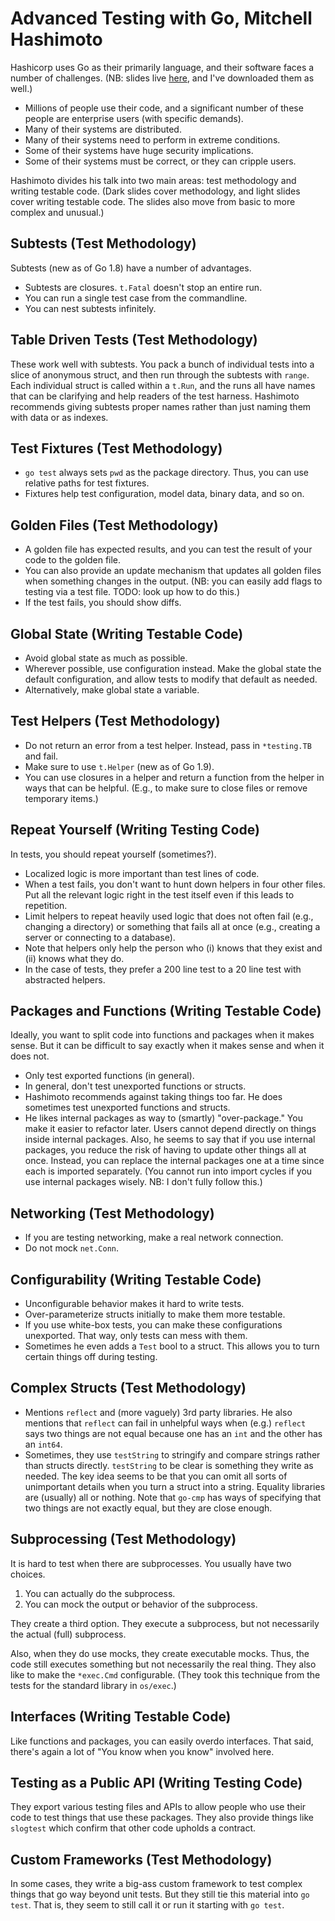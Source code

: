 # Advanced Testing with Go, Mitchell Hashimoto

Hashicorp uses Go as their primarily language, and their software faces
a number of challenges.  (NB: slides live [here][slides], and I've downloaded
them as well.)

+ Millions of people use their code, and a significant number of these people
  are enterprise users (with specific demands).
+ Many of their systems are distributed.
+ Many of their systems need to perform in extreme conditions.
+ Some of their systems have huge security implications.
+ Some of their systems must be correct, or they can cripple users.

Hashimoto divides his talk into two main areas: test methodology and writing
testable code.  (Dark slides cover methodology, and light slides cover writing
testable code.  The slides also move from basic to more complex and unusual.)

## Subtests (Test Methodology)

Subtests (new as of Go 1.8) have a number of advantages.

+ Subtests are closures. `t.Fatal` doesn't stop an entire run.
+ You can run a single test case from the commandline.
+ You can nest subtests infinitely.

## Table Driven Tests (Test Methodology)

These work well with subtests.  You pack a bunch of individual tests into
a slice of anonymous struct, and then run through the subtests with `range`.
Each individual struct is called within a `t.Run`, and the runs all have names
that can be clarifying and help readers of the test harness. Hashimoto
recommends giving subtests proper names rather than just naming them with data
or as indexes.

## Test Fixtures (Test Methodology)

+ `go test` always sets `pwd` as the package directory.  Thus, you can use
  relative paths for test fixtures.
+ Fixtures help test configuration, model data, binary data, and so on.

## Golden Files (Test Methodology)

+ A golden file has expected results, and you can test the result of your code
  to the golden file.
+ You can also provide an update mechanism that updates all golden files when
  something changes in the output.  (NB: you can easily add flags to testing
  via a test file.  TODO: look up how to do this.)
+ If the test fails, you should show diffs.

## Global State (Writing Testable Code)

+ Avoid global state as much as possible.
+ Wherever possible, use configuration instead.  Make the global state the
  default configuration, and allow tests to modify that default as needed.
+ Alternatively, make global state a variable.

## Test Helpers (Test Methodology)

+ Do not return an error from a test helper.  Instead, pass in `*testing.TB`
  and fail.
+ Make sure to use `t.Helper` (new as of Go 1.9).
+ You can use closures in a helper and return a function from the helper in
  ways that can be helpful.  (E.g., to make sure to close files or remove
  temporary items.)

## Repeat Yourself (Writing Testing Code)

In tests, you should repeat yourself (sometimes?).

+ Localized logic is more important than test lines of code.
+ When a test fails, you don't want to hunt down helpers in four other files.
  Put all the relevant logic right in the test itself even if this leads to
  repetition.
+ Limit helpers to repeat heavily used logic that does not often fail (e.g.,
  changing a directory) or something that fails all at once (e.g., creating
  a server or connecting to a database).
+ Note that helpers only help the person who (i) knows that they exist and
  (ii) knows what they do.
+ In the case of tests, they prefer a 200 line test to a 20 line test with
  abstracted helpers.

## Packages and Functions (Writing Testable Code)

Ideally, you want to split code into functions and packages when it makes
sense.  But it can be difficult to say exactly when it makes sense and when it
does not.

+ Only test exported functions (in general).
+ In general, don't test unexported functions or structs.
+ Hashimoto recommends against taking things too far.  He does sometimes test
  unexported functions and structs.
+ He likes internal packages as way to (smartly) "over-package."  You make it
  easier to refactor later.  Users cannot depend directly on things inside
  internal packages.  Also, he seems to say that if you use internal packages,
  you reduce the risk of having to update other things all at once.  Instead,
  you can replace the internal packages one at a time since each is imported
  separately.  (You cannot run into import cycles if you use internal
  packages wisely.  NB: I don't fully follow this.)

## Networking (Test Methodology)

+ If you are testing networking, make a real network connection.
+ Do not mock `net.Conn`.

## Configurability (Writing Testable Code)

+ Unconfigurable behavior makes it hard to write tests.
+ Over-parameterize structs initially to make them more testable.
+ If you use white-box tests, you can make these configurations unexported.
  That way, only tests can mess with them.
+ Sometimes he even adds a `Test` bool to a struct.  This allows you to turn
  certain things off during testing.

## Complex Structs (Test Methodology)

+ Mentions `reflect` and (more vaguely) 3rd party libraries.  He also mentions
  that `reflect` can fail in unhelpful ways when (e.g.) `reflect` says two
  things are not equal because one has an `int` and the other has an `int64`.
+ Sometimes, they use `testString` to stringify and compare strings rather
  than structs directly.  `testString` to be clear is something they write as
  needed.  The key idea seems to be that you can omit all sorts of unimportant
  details when you turn a struct into a string.  Equality libraries are
  (usually) all or nothing.  Note that `go-cmp` has ways of specifying that
  two things are not exactly equal, but they are close enough.

## Subprocessing (Test Methodology)

It is hard to test when there are subprocesses.  You usually have two choices.

1. You can actually do the subprocess.
1. You can mock the output or behavior of the subprocess.

They create a third option.  They execute a subprocess, but not necessarily
the actual (full) subprocess.

Also, when they do use mocks, they create executable mocks.  Thus, the code
still executes something but not necessarily the real thing.  They also like
to make the `*exec.Cmd` configurable.  (They took this technique from the
tests for the standard library in `os/exec`.)

## Interfaces (Writing Testable Code)

Like functions and packages, you can easily overdo interfaces.  That said,
there's again a lot of "You know when you know" involved here.

## Testing as a Public API (Writing Testing Code)

They export various testing files and APIs to allow people who use their code
to test things that use these packages.  They also provide things like
`slogtest` which confirm that other code upholds a contract.

## Custom Frameworks (Test Methodology)

In some cases, they write a big-ass custom framework to test complex things
that go way beyond unit tests.  But they still tie this material into `go
test`.  That is, they seem to still call it or run it starting with `go test`.

[slides]: https://speakerdeck.com/mitchellh/advanced-testing-with-go

